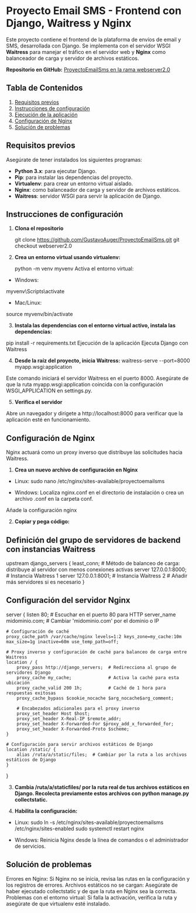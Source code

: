 
# Proyecto Email SMS - Frontend con Django, Waitress y Nginx

Este proyecto contiene el frontend de la plataforma de envíos de email y SMS, desarrollada con Django. Se implementa con el servidor WSGI **Waitress** para manejar el tráfico en el servidor web y **Nginx** como balanceador de carga y servidor de archivos estáticos.

**Repositorio en GitHub:** [ProyectoEmailSms en la rama webserver2.0](https://github.com/GustavoAuger/ProyectoEmailSms)

## Tabla de Contenidos
1. [Requisitos previos](#requisitos-previos)
2. [Instrucciones de configuración](#instrucciones-de-configuración)
3. [Ejecución de la aplicación](#ejecución-de-la-aplicación)
4. [Configuración de Nginx](#configuración-de-nginx)
5. [Solución de problemas](#solución-de-problemas)

## Requisitos previos
Asegúrate de tener instalados los siguientes programas:
- **Python 3.x**: para ejecutar Django.
- **Pip**: para instalar las dependencias del proyecto.
- **Virtualenv**: para crear un entorno virtual aislado.
- **Nginx**: como balanceador de carga y servidor de archivos estáticos.
- **Waitress**: servidor WSGI para servir la aplicación de Django.

## Instrucciones de configuración

1. **Clona el repositorio**

   git clone https://github.com/GustavoAuger/ProyectoEmailSms.git
   git checkout webserver2.0

2. **Crea un entorno virtual usando virtualenv:**

    python -m venv myvenv
    Activa el entorno virtual:

- Windows:

myvenv\Scripts\activate

- Mac/Linux:

source myvenv/bin/activate

3. **Instala las dependencias con el entorno virtual activo, instala las dependencias:**

pip install -r requirements.txt
Ejecución de la aplicación
Ejecuta Django con Waitress

4. **Desde la raíz del proyecto, inicia Waitress:**
waitress-serve --port=8000 myapp.wsgi:application

Este comando iniciará el servidor Waitress en el puerto 8000. Asegúrate de que la ruta myapp.wsgi:application coincida con la configuración WSGI_APPLICATION en settings.py.

5. **Verifica el servidor**

Abre un navegador y dirígete a http://localhost:8000 para verificar que la aplicación esté en funcionamiento.

## Configuración de Nginx

Nginx actuará como un proxy inverso que distribuye las solicitudes hacia Waitress.

1. **Crea un nuevo archivo de configuración en Nginx**

- Linux:
sudo nano /etc/nginx/sites-available/proyectoemailsms

- Windows: 
Localiza nginx.conf en el directorio de instalación o crea un archivo .conf en la carpeta conf.

Añade la configuración nginx

2. **Copiar y pega código:**

## Definición del grupo de servidores de backend con instancias Waitress
upstream django_servers {
    least_conn;  # Método de balanceo de carga: distribuye al servidor con menos conexiones activas
    server 127.0.0.1:8000;  # Instancia Waitress 1
    server 127.0.0.1:8001;  # Instancia Waitress 2
    # Añadir más servidores si es necesario
}

## Configuración del servidor Nginx

server {
    listen 80;  # Escuchar en el puerto 80 para HTTP
    server_name midominio.com;  # Cambiar 'midominio.com' por el dominio o IP

    # Configuración de caché
    proxy_cache_path /var/cache/nginx levels=1:2 keys_zone=my_cache:10m max_size=1g inactive=60m use_temp_path=off;

    # Proxy inverso y configuración de caché para balanceo de carga entre Waitress
    location / {
        proxy_pass http://django_servers;  # Redirecciona al grupo de servidores Django
        proxy_cache my_cache;              # Activa la caché para esta ubicación
        proxy_cache_valid 200 1h;          # Caché de 1 hora para respuestas exitosas
        proxy_cache_bypass $cookie_nocache $arg_nocache$arg_comment;

        # Encabezados adicionales para el proxy inverso
        proxy_set_header Host $host;
        proxy_set_header X-Real-IP $remote_addr;
        proxy_set_header X-Forwarded-For $proxy_add_x_forwarded_for;
        proxy_set_header X-Forwarded-Proto $scheme;
    }

    # Configuración para servir archivos estáticos de Django
    location /static/ {
        alias /ruta/a/static/files;  # Cambiar por la ruta a los archivos estáticos de Django
    }
}

3. **Cambia /ruta/a/staticfiles/ por la ruta real de tus archivos estáticos en Django. Recolecta previamente estos archivos con python manage.py collectstatic.**

4. **Habilita la configuración:**

- Linux:
sudo ln -s /etc/nginx/sites-available/proyectoemailsms /etc/nginx/sites-enabled
sudo systemctl restart nginx

- Windows: Reinicia Nginx desde la línea de comandos o el administrador de servicios.

## Solución de problemas

Errores en Nginx: Si Nginx no se inicia, revisa las rutas en la configuración y los registros de errores.
Archivos estáticos no se cargan: Asegúrate de haber ejecutado collectstatic y de que la ruta en Nginx sea la correcta.
Problemas con el entorno virtual: Si falla la activación, verifica la ruta y asegúrate de que virtualenv esté instalado.